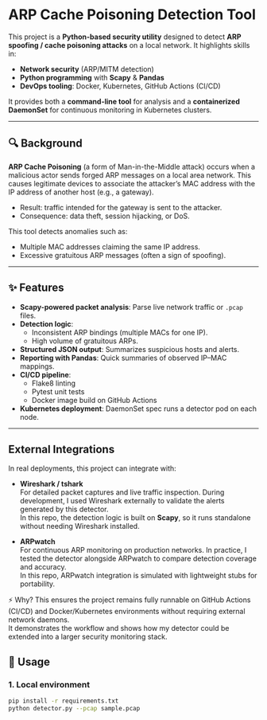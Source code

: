 # ARP Cache Poisoning Detection Tool

This project is a **Python-based security utility** designed to detect **ARP spoofing / cache poisoning attacks** on a local network. It highlights skills in:

- **Network security** (ARP/MITM detection)  
- **Python programming** with **Scapy** & **Pandas**  
- **DevOps tooling**: Docker, Kubernetes, GitHub Actions (CI/CD)  

It provides both a **command-line tool** for analysis and a **containerized DaemonSet** for continuous monitoring in Kubernetes clusters.

---

## 🔍 Background

**ARP Cache Poisoning** (a form of Man-in-the-Middle attack) occurs when a malicious actor sends forged ARP messages on a local area network. This causes legitimate devices to associate the attacker’s MAC address with the IP address of another host (e.g., a gateway).  

- Result: traffic intended for the gateway is sent to the attacker.  
- Consequence: data theft, session hijacking, or DoS.  

This tool detects anomalies such as:  
- Multiple MAC addresses claiming the same IP address.  
- Excessive gratuitous ARP messages (often a sign of spoofing).

---

## ✨ Features

- **Scapy-powered packet analysis**: Parse live network traffic or `.pcap` files.  
- **Detection logic**:
  - Inconsistent ARP bindings (multiple MACs for one IP).  
  - High volume of gratuitous ARPs.  
- **Structured JSON output**: Summarizes suspicious hosts and alerts.  
- **Reporting with Pandas**: Quick summaries of observed IP–MAC mappings.  
- **CI/CD pipeline**:
  - Flake8 linting  
  - Pytest unit tests  
  - Docker image build on GitHub Actions  
- **Kubernetes deployment**: DaemonSet spec runs a detector pod on each node.

---
## External Integrations

In real deployments, this project can integrate with:

- **Wireshark / tshark**  
  For detailed packet captures and live traffic inspection. During development, I used Wireshark externally to validate the alerts generated by this detector.  
  In this repo, the detection logic is built on **Scapy**, so it runs standalone without needing Wireshark installed.  

- **ARPwatch**  
  For continuous ARP monitoring on production networks. In practice, I tested the detector alongside ARPwatch to compare detection coverage and accuracy.  
  In this repo, ARPwatch integration is simulated with lightweight stubs for portability.  

⚡️ Why? This ensures the project remains fully runnable on GitHub Actions (CI/CD) and Docker/Kubernetes environments without requiring external network daemons.  
It demonstrates the workflow and shows how my detector could be extended into a larger security monitoring stack.

## 🚀 Usage

### 1. Local environment
```bash
pip install -r requirements.txt
python detector.py --pcap sample.pcap
